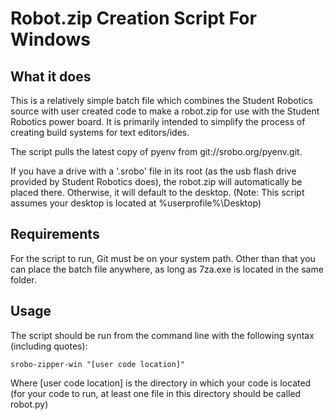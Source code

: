 Robot.zip Creation Script For Windows
=====================================

What it does
------------

This is a relatively simple batch file which combines the Student Robotics source with user created code to make a robot.zip for use with the Student Robotics power board. It is primarily intended to simplify the process of creating build systems for text editors/ides.

The script pulls the latest copy of pyenv from git://srobo.org/pyenv.git.

If you have a drive with a '.srobo' file in its root (as the usb flash drive provided by Student Robotics does), the robot.zip will automatically be placed there. Otherwise, it will default to the desktop. (Note: This script assumes your desktop is located at %userprofile%\Desktop)

Requirements
------------
For the script to run, Git must be on your system path. Other than that you can place the batch file anywhere, as long as 7za.exe is located in the same folder.

Usage
-----
The script should be run from the command line with the following syntax (including quotes):

	srobo-zipper-win "[user code location]"

Where [user code location] is the directory in which your code is located (for your code to run, at least one file in this directory should be called robot.py)